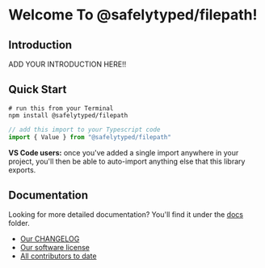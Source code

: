 # Welcome To @safelytyped/filepath!

## Introduction

ADD YOUR INTRODUCTION HERE!!

## Quick Start

```
# run this from your Terminal
npm install @safelytyped/filepath
```

```typescript
// add this import to your Typescript code
import { Value } from "@safelytyped/filepath"
```

__VS Code users:__ once you've added a single import anywhere in your project, you'll then be able to auto-import anything else that this library exports.

## Documentation

Looking for more detailed documentation? You'll find it under the [docs](./docs) folder.

* [Our CHANGELOG](CHANGELOG.md)
* [Our software license](LICENSE.md)
* [All contributors to date](AUTHORS.md)